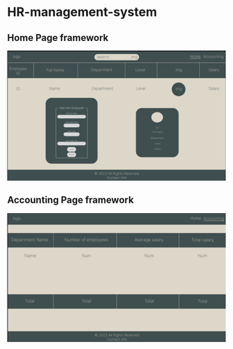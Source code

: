 # HR-management-system

## Home Page framework
![Figma](imgs/homePage.png)

## Accounting Page framework
![Figma](imgs/accountingPage.png)